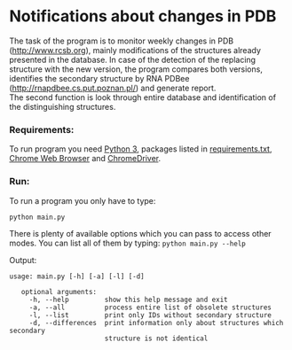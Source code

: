 # Notifications about changes in PDB
The task of the program is to monitor weekly changes in PDB (http://www.rcsb.org), mainly modifications of the structures already presented in the database. In case of the detection of the replacing structure with the new version, the program compares both versions, identifies the secondary structure by RNA PDBee (http://rnapdbee.cs.put.poznan.pl/) and generate report.  
The second function is look through entire database and identification of the distinguishing structures.

### Requirements:
To run program you need [Python 3](https://www.python.org), packages listed in [requirements.txt](https://github.com/pw94/PDB-changes-notifications/blob/master/requirements.txt), [Chrome Web Browser](https://www.google.com/chrome/) and [ChromeDriver](https://sites.google.com/a/chromium.org/chromedriver/downloads).

### Run:
To run a program you only have to type: 

```python main.py```

There is plenty of available options which you can pass to access other modes. You can list all of them by typing:
 ```python main.py --help```
 
 Output:
 
 ```
 usage: main.py [-h] [-a] [-l] [-d]
    
    optional arguments:
      -h, --help         show this help message and exit
      -a, --all          process entire list of obsolete structures
      -l, --list         print only IDs without secondary structure
      -d, --differences  print information only about structures which secondary
                         structure is not identical
 ```